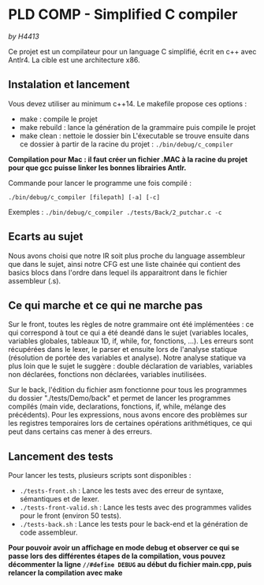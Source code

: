 # PLD COMP - Simplified C compiler
*by H4413*

Ce projet est un compilateur pour un language C simplifié, écrit en c++ avec Antlr4. La cible est une architecture x86.
## Instalation et lancement
Vous devez utiliser au minimum c++14. Le makefile propose ces options :
- make : compile le projet
- make rebuild : lance la génération de la grammaire puis compile le projet
- make clean : nettoie le dossier bin
L'éxecutable se trouve ensuite dans ce dossier à partir de la racine du projet : ```./bin/debug/c_compiler```

**Compilation pour Mac : il faut créer un fichier .MAC à la racine du projet pour que gcc puisse linker les bonnes librairies Antlr.**

Commande pour lancer le programme une fois compilé :
```
./bin/debug/c_compiler [filepath] [-a] [-c]
```
Exemples : ```./bin/debug/c_compiler ./tests/Back/2_putchar.c -c```

## Ecarts au sujet
  Nous avons choisi que notre IR soit plus proche du language assembleur que dans le sujet, ainsi notre CFG est une liste chainée qui contient des basics blocs dans l'ordre dans lequel ils apparaitront dans le fichier assembleur (.s).

## Ce qui marche et ce qui ne marche pas
  Sur le front, toutes les règles de notre grammaire ont été implémentées : ce qui correspond à tout ce qui a été deandé dans le sujet (variables locales, variables globales, tableaux 1D, if, while, for, fonctions, ...). Les erreurs sont récupérées dans le lexer, le parser et ensuite lors de l'analyse statique (résolution de portée des variables et analyse). Notre analyse statique va plus loin que le sujet le suggère : double déclaration de variables, variables non déclarées, fonctions non déclarées, variables inutilisées.

  Sur le back, l'édition du fichier asm fonctionne pour tous les programmes du dossier "./tests/Demo/back" et permet de lancer les programmes compilés (main vide, declarations, fonctions, if, while, mélange des précédents). Pour les expressions, nous avons encore des problèmes sur les registres temporaires lors de certaines opérations arithmétiques, ce qui peut dans certains cas mener à des erreurs.

## Lancement des tests

Pour lancer les tests, plusieurs scripts sont disponibles :

 -  ```./tests-front.sh``` : Lance les tests avec des erreur de syntaxe, sémantiques et de lexer.
 - ```./tests-front-valid.sh``` : Lance les tests avec des programmes valides pour le front (environ 50 tests).
 - ```./tests-back.sh``` : Lance les tests pour le back-end et la génération de code assembleur.

**Pour pouvoir avoir un affichage en mode debug et observer ce qui se passe lors des différentes étapes de la compilation, vous pouvez décommenter la ligne ```//#define DEBUG``` au début du fichier main.cpp, puis relancer la compilation avec make**
